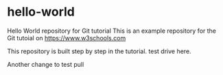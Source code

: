 # hello-world
Hello World repository for Git tutorial
This is an example repository for the Git tutoial on https://www.w3schools.com

This repository is built step by step in the tutorial.
test drive here.

Another change to test pull
